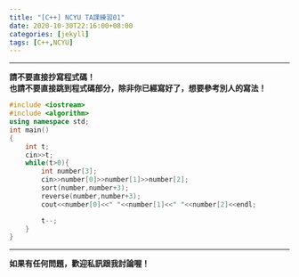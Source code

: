 ```yaml
---
title: "[C++] NCYU TA課練習01"
date: 2020-10-30T22:16:00+08:00
categories: [jekyll]
tags: [C++,NCYU]
---
```


---
**請不要直接抄寫程式碼！** <br>
**也請不要直接跳到程式碼部分，除非你已經寫好了，想要參考別人的寫法！**

```c++
#include <iostream>  
#include <algorithm>  
using namespace std;  
int main()  
{  
    int t;  
    cin>>t;  
    while(t>0){  
        int number[3];  
        cin>>number[0]>>number[1]>>number[2];  
        sort(number,number+3);  
        reverse(number,number+3);  
        cout<<number[0]<<" "<<number[1]<<" "<<number[2]<<endl;  

        t--;  
    }  
}
```

---
**如果有任何問題，歡迎私訊跟我討論喔！**
